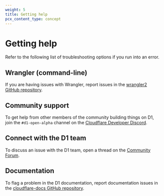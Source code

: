 ```yaml
---
weight: 5
title: Getting help
pcx_content_type: concept
---
```


# Getting help

Refer to the following list of troubleshooting options if you run into an error.

## Wrangler (command-line)

If you are having issues with Wrangler, report issues in the [wrangler2 GitHub repository](https://github.com/cloudflare/wrangler2/issues/new/choose).

## Community support

To get help from other members of the community building things on D1, join the `#d1-open-alpha` channel on the [Cloudflare Developer Discord](https://discord.gg/cloudflaredev).

## Connect with the D1 team

To discuss an issue with the D1 team, open a thread on the [Community Forum](https://community.cloudflare.com/c/developers/d1).

## Documentation

To flag a problem in the D1 documentation, report documentation issues in the [cloudflare-docs GitHub repository](https://github.com/cloudflare/cloudflare-docs/issues/new/choose).